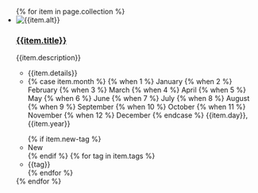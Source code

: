 
<div class="grid-row grid-gap">
  <div class="tablet:grid-col-6">
    <ul class="usa-collection">
    {% for item in page.collection %}
      <li class="usa-collection__item">
        <img
        class="usa-collection__img"
        src="{{item.img}}"
        alt="{{item.alt}}"
        />
        <div class="usa-collection__body">
          <h3 class="usa-collection__heading">
            <a
            class="usa-link"
            href="{{item.link}}">
              {{item.title}}
            </a>
          </h3>
          <p class="usa-collection__description">
            {{item.description}}
          </p>
          <ul class="usa-collection__meta" aria-label="More information">
            <li class="usa-collection__meta-item">
              {{item.details}}
            </li>
            <li class="usa-collection__meta-item">
              <time datetime="{{item.year}}-{{item-month}}-{{item.day}}T12:00:00+01:00"> 
              {% case item.month %}
                {% when 1 %}
                  January
                {% when 2 %}
                  February
                {% when 3 %}
                  March
                {% when 4 %}
                  April
                {% when 5 %}
                  May
                {% when 6 %}
                  June
                {% when 7 %}
                  July
                {% when 8 %}
                  August
                {% when 9 %}
                  September
                {% when 10 %}
                  October
                {% when 11 %}
                  November
                {% when 12 %}
                  December
                {% endcase %} {{item.day}}, {{item.year}}</time>
            </li>
          </ul>
          <ul class="usa-collection__meta" aria-label="Topics">
          {% if item.new-tag %}
            <li class="usa-collection__meta-item usa-tag usa-tag--new">New</li>
          {% endif %}
          {% for tag in item.tags %}
            <li class="usa-collection__meta-item usa-tag">{{tag}}</li>
          {% endfor %}
          </ul>
        </div>
      </li>
      {% endfor %}
    </ul>
  </div>
</div>
